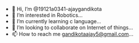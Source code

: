 - 👋 Hi, I’m @19121a0341-ajaygandikota
- 👀 I’m interested in Robotics...
- 🌱 I’m currently learning c language...
- 💞️ I’m looking to collaborate on Internet of things...
- 📫 How to reach me gandikotaajay5@gmail.com...

<!---
19121a0341-ajaygandikota/19121a0341-ajaygandikota is a ✨ special ✨ repository because its `README.md` (this file) appears on your GitHub profile.
You can click the Preview link to take a look at your changes.
--->
